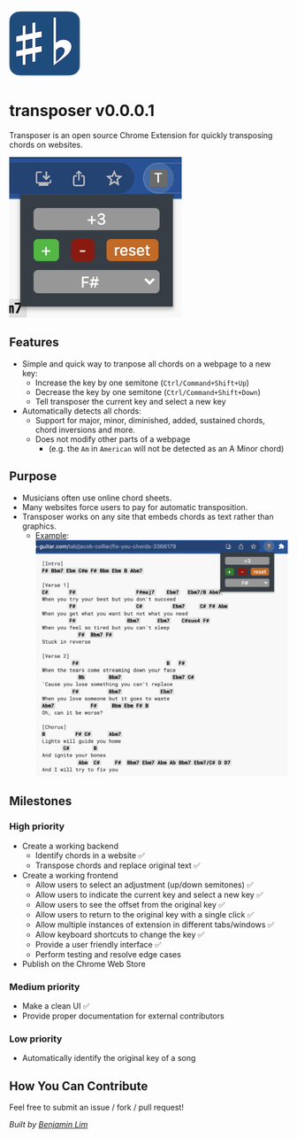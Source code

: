 ![logo](src/frontend/style/images/icon128.png)

# transposer v0.0.0.1
Transposer is an open source Chrome Extension for quickly transposing chords on websites.

![small-screenshot](docs/images/small-screenshot.png)

## Features
- Simple and quick way to tranpose all chords on a webpage to a new key:
    - Increase the key by one semitone (`Ctrl/Command+Shift+Up`)
    - Decrease the key by one semitone (`Ctrl/Command+Shift+Down`)
    - Tell transposer the current key and select a new key
- Automatically detects all chords:
    - Support for major, minor, diminished, added, sustained chords, chord inversions and more.
    - Does not modify other parts of a webpage
        - (e.g. the `Am` in `American` will not be detected as an A Minor chord)

## Purpose
- Musicians often use online chord sheets.
- Many websites force users to pay for automatic transposition.
- Transposer works on any site that embeds chords as text rather than graphics.
    - [Example](https://tabs.ultimate-guitar.com/tab/jacob-collier/fix-you-chords-3366179):
![large-screenshot](docs/images/large-screenshot.png)

## Milestones

### High priority
- Create a working backend
    - Identify chords in a website :white_check_mark:
    - Transpose chords and replace original text :white_check_mark:
- Create a working frontend
    - Allow users to select an adjustment (up/down semitones) :white_check_mark:
    - Allow users to indicate the current key and select a new key :white_check_mark:
    - Allow users to see the offset from the original key :white_check_mark:
    - Allow users to return to the original key with a single click :white_check_mark:
    - Allow multiple instances of extension in different tabs/windows :white_check_mark:
    - Allow keyboard shortcuts to change the key :white_check_mark:
    - Provide a user friendly interface :white_check_mark:
    - Perform testing and resolve edge cases
- Publish on the Chrome Web Store

### Medium priority
- Make a clean UI :white_check_mark:
- Provide proper documentation for external contributors

### Low priority
- Automatically identify the original key of a song

## How You Can Contribute
Feel free to submit an issue / fork / pull request!

*Built by [Benjamin Lim](https://github.com/itzblim)*
